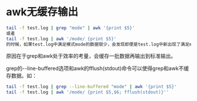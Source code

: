# awk无缓存输出

```bash
tail -f test.log | grep "mode" | awk '{print $5}' 
或者
tail -f test.log | awk '/mode/ {print $5}'
的时候，如果test.log中满足模式mode的数据很少，会发现即便是test.log中新出现了满足mode的行，但是上面两个命令都没有任何输出。
```

原因在于grep和awk处于效率的考量，会缓存一批数据再输出到标准输出。

grep的--line-buffered选项和awk的fflush(stdout)命令可以使得grep和awk不缓存数据。如：

```bash
tail -f test.log | grep --line-buffered "mode" | awk '{print $5}'
tail -f test.log | awk '/mode/ {print $5,$6; fflush(stdout)}''
```